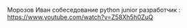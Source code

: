 Морозов Иван собеседование python junior разработчик  : https://www.youtube.com/watch?v=Z58Xh5h0ZuQ

